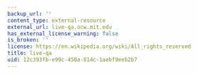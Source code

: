 ```yaml
---
backup_url: ''
content_type: external-resource
external_url: live-qa.ocw.mit.edu
has_external_license_warning: false
is_broken: ''
license: https://en.wikipedia.org/wiki/All_rights_reserved
title: live-qa
uid: 12c393fb-e99c-450a-814c-1aebf9eeb2b7
---
```

